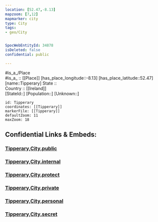 ```yaml
---
location: [52.47,-8.13] 
mapzoom: [7,12] 
mapmarker: city 
type: City
tags:
- geo/City


SpocWebEntityId: 34878
isDeleted: false
confidential: public

---
```

#is_a_/Place  
#is_a_ :: [[Place]] 
[has_place_longitude::-8.13] 
[has_place_latitude::52.47] 
[name::Tipperary] 
State ::  
Country :: [[Ireland]]  
[StateId::] 
[Population::] 
[Unknown::] 


```leaflet
id: Tipperary
coordinates: [[Tipperary]] 
markerFile: [[Tipperary]] 
defaultZoom: 11 
maxZoom: 18
```


## Confidential Links & Embeds: 

### [Tipperary,City.public](/_public/\Earth\Continent\Europe\Europe~North\Ireland\Ireland,Provinces\Munster\Tipperary,County\South_Tipperary\CityTipperary,City.public.md) 

### [Tipperary,City.internal](/_internal/\Earth\Continent\Europe\Europe~North\Ireland\Ireland,Provinces\Munster\Tipperary,County\South_Tipperary\CityTipperary,City.internal.md) 

### [Tipperary,City.protect](/_protect/\Earth\Continent\Europe\Europe~North\Ireland\Ireland,Provinces\Munster\Tipperary,County\South_Tipperary\CityTipperary,City.protect.md) 

### [Tipperary,City.private](/_private/\Earth\Continent\Europe\Europe~North\Ireland\Ireland,Provinces\Munster\Tipperary,County\South_Tipperary\CityTipperary,City.private.md) 

### [Tipperary,City.personal](/_personal/\Earth\Continent\Europe\Europe~North\Ireland\Ireland,Provinces\Munster\Tipperary,County\South_Tipperary\CityTipperary,City.personal.md) 

### [Tipperary,City.secret](/_secret/\Earth\Continent\Europe\Europe~North\Ireland\Ireland,Provinces\Munster\Tipperary,County\South_Tipperary\CityTipperary,City.secret.md)

